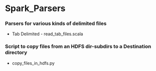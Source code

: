 # Spark_Parsers
### Parsers for various kinds of delimited files
* Tab Delimited - read_tab_files.scala

### Script to copy files from an HDFS dir-subdirs to a Destination directory
* copy_files_in_hdfs.py
